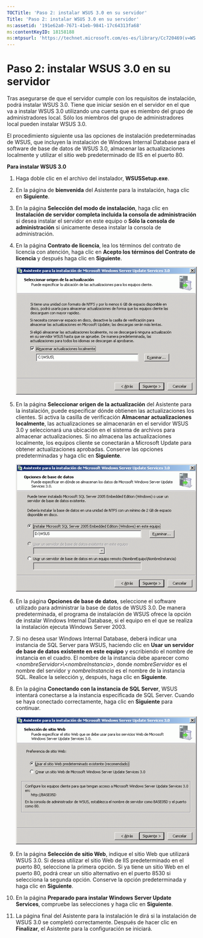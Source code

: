```yaml
---
TOCTitle: 'Paso 2: instalar WSUS 3.0 en su servidor'
Title: 'Paso 2: instalar WSUS 3.0 en su servidor'
ms:assetid: '191e62a0-7671-41eb-9841-17c64313fa68'
ms:contentKeyID: 18158188
ms:mtpsurl: 'https://technet.microsoft.com/es-es/library/Cc720469(v=WS.10)'
---
```


Paso 2: instalar WSUS 3.0 en su servidor
========================================

Tras asegurarse de que el servidor cumple con los requisitos de instalación, podrá instalar WSUS 3.0. Tiene que iniciar sesión en el servidor en el que va a instalar WSUS 3.0 utilizando una cuenta que es miembro del grupo de administradores local. Sólo los miembros del grupo de administradores local pueden instalar WSUS 3.0.

El procedimiento siguiente usa las opciones de instalación predeterminadas de WSUS, que incluyen la instalación de Windows Internal Database para el software de base de datos de WSUS 3.0, almacenar las actualizaciones localmente y utilizar el sitio web predeterminado de IIS en el puerto 80.

**Para instalar WSUS 3.0**
1.  Haga doble clic en el archivo del instalador, **WSUSSetup.exe**.

2.  En la página de **bienvenida** del Asistente para la instalación, haga clic en **Siguiente**.

3.  En la página **Selección del modo de instalación**, haga clic en **Instalación de servidor completa incluida la consola de administración** si desea instalar el servidor en este equipo o **Sólo la consola de administración** si únicamente desea instalar la consola de administración.

4.  En la página **Contrato de licencia**, lea los términos del contrato de licencia con atención, haga clic en **Acepto los términos del Contrato de licencia** y después haga clic en **Siguiente**.

    ![](images/Cc720469.fa6ac6a6-6814-4b7e-96e8-e08af5e534b8(WS.10).gif)

5.  En la página **Seleccionar origen de la actualización** del Asistente para la instalación, puede especificar dónde obtienen las actualizaciones los clientes. Si activa la casilla de verificación **Almacenar actualizaciones localmente**, las actualizaciones se almacenarán en el servidor WSUS 3.0 y seleccionará una ubicación en el sistema de archivos para almacenar actualizaciones. Si no almacena las actualizaciones localmente, los equipos cliente se conectarán a Microsoft Update para obtener actualizaciones aprobadas. Conserve las opciones predeterminadas y haga clic en **Siguiente**.

    ![](images/Cc720469.c8bac396-ca39-4491-8b0c-742a0e470535(WS.10).gif)

6.  En la página **Opciones de base de datos**, seleccione el software utilizado para administrar la base de datos de WSUS 3.0. De manera predeterminada, el programa de instalación de WSUS ofrece la opción de instalar Windows Internal Database, si el equipo en el que se realiza la instalación ejecuta Windows Server 2003.

7.  Si no desea usar Windows Internal Database, deberá indicar una instancia de SQL Server para WSUS, haciendo clic en **Usar** **un servidor de base de datos existente en este equipo** y escribiendo el nombre de instancia en el cuadro. El nombre de la instancia debe aparecer como &lt;*nombreServidor*&gt;\\&lt;*nombreInstancia*&gt;, donde *nombreServidor* es el nombre del servidor y *nombreInstancia* es el nombre de la instancia SQL. Realice la selección y, después, haga clic en **Siguiente**.

8.  En la página **Conectando con la instancia de SQL Server**, WSUS intentará conectarse a la instancia especificada de SQL Server. Cuando se haya conectado correctamente, haga clic en **Siguiente** para continuar.

    ![](images/Cc720469.36c6af0c-a61e-4151-ae50-c754a106cb1b(WS.10).gif)

9.  En la página **Selección de sitio Web**, indique el sitio Web que utilizará WSUS 3.0. Si desea utilizar el sitio Web de IIS predeterminado en el puerto 80, seleccione la primera opción. Si ya tiene un sitio Web en el puerto 80, podrá crear un sitio alternativo en el puerto 8530 si selecciona la segunda opción. Conserve la opción predeterminada y haga clic en **Siguiente**.

10. En la página **Preparado para instalar Windows Server Update Services**, compruebe las selecciones y haga clic en **Siguiente**.

11. La página final del Asistente para la instalación le dirá si la instalación de WSUS 3.0 se completó correctamente. Después de hacer clic en **Finalizar**, el Asistente para la configuración se iniciará.
